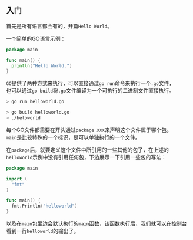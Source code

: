 ## 入门

首先是所有语言都会有的，开篇`Hello World`。  

一个简单的GO语言示例：
```go
package main

func main() {
  println("Hello World.")
}
```

`GO`提供了两种方式来执行，可以直接通过`go run`命令来执行一个`.go`文件，  
也可以通过`go build`将`.go`文件编译为一个可执行的二进制文件直接执行。  

```bash
> go run helloworld.go

> go build helloworld.go
> ./heloworld
```


每个GO文件都需要在开头通过`package XXX`来声明这个文件属于哪个包。  
`main`是比较特殊的一个标识，是可以单独执行的一个文件。  

在`package`后，就要定义这个文件中所引用的一些其他的包了，在上述的`helloworld`示例中没有引用任何包，下边展示一下引用一些包的写法：  

```go
package main

import (
  "fmt"
)

func main() {
  fmt.Println("helloworld")
}
```

以及在`main`包里边会默认执行的`main`函数，该函数执行后，我们就可以在控制台看到一行`helloworld`的输出了。
